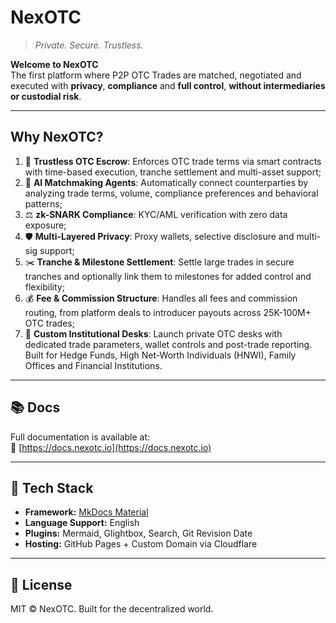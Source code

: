 # NexOTC

> _Private. Secure. Trustless._

**Welcome to NexOTC**
<br/>
The first platform where P2P OTC Trades are matched, negotiated and executed with **privacy**, **compliance** and **full control**, **without intermediaries or custodial risk**.

---

## Why NexOTC?

1. 🔐 **Trustless OTC Escrow**: Enforces OTC trade terms via smart contracts with time-based execution, tranche settlement and multi-asset support;
2. 🤖 **AI Matchmaking Agents**: Automatically connect counterparties by analyzing trade terms, volume, compliance preferences and behavioral patterns;
3. ⚖️ **zk-SNARK Compliance**: KYC/AML verification with zero data exposure;
4. 🛡️ **Multi-Layered Privacy**: Proxy wallets, selective disclosure and multi-sig support;
5. ✂️ **Tranche & Milestone Settlement**: Settle large trades in secure tranches and optionally link them to milestones for added control and flexibility;
6. 💰 **Fee & Commission Structure**: Handles all fees and commission routing, from platform deals to introducer payouts across 25K-100M+ OTC trades;
7. 🏦 **Custom Institutional Desks**: Launch private OTC desks with dedicated trade parameters, wallet controls and post-trade reporting. Built for Hedge Funds, High Net-Worth Individuals (HNWI), Family Offices and Financial Institutions.

---

## 📚 Docs

Full documentation is available at:  
📘 [https://docs.nexotc.io](https://docs.nexotc.io)

---

## 🧠 Tech Stack

- **Framework:** [MkDocs Material](https://squidfunk.github.io/mkdocs-material/)
- **Language Support:** English
- **Plugins:** Mermaid, Glightbox, Search, Git Revision Date
- **Hosting:** GitHub Pages + Custom Domain via Cloudflare

---

## 🧭 License

MIT © NexOTC. Built for the decentralized world.
